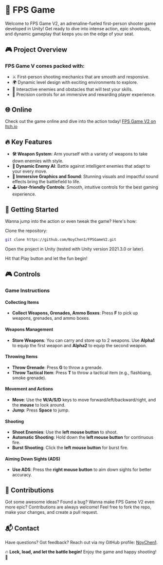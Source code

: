 # 🚀 FPS Game

Welcome to FPS Game V2, an adrenaline-fueled first-person shooter game developed in Unity! Get ready to dive into intense action, epic shootouts, and dynamic gameplay that keeps you on the edge of your seat.

## 🎮 Project Overview

### FPS Game V comes packed with:

- ⚔️ First-person shooting mechanics that are smooth and responsive.
- 🌍 Dynamic level design with exciting environments to explore.
- 🤖 Interactive enemies and obstacles that will test your skills.
- 🎯 Precision controls for an immersive and rewarding player experience.

## 🌐 Online

Check out the game online and dive into the action today! [FPS Game V2 on Itch.io](https://noychen.itch.io/firstpsv14)

## 🔥 Key Features

- **🛠️ Weapon System**: Arm yourself with a variety of weapons to take down enemies with style.
- **🤖 Dynamic Enemy AI**: Battle against intelligent enemies that adapt to your every move.
- **🎨 Immersive Graphics and Sound**: Stunning visuals and impactful sound effects bring the battlefield to life.
- **🕹️ User-friendly Controls**: Smooth, intuitive controls for the best gaming experience.

## 🚀 Getting Started

Wanna jump into the action or even tweak the game? Here's how:

Clone the repository:

```bash
git clone https://github.com/NoyChen1/FPSGameV2.git
```

Open the project in Unity (tested with Unity version 2021.3.0 or later).

Hit that Play button and let the fun begin!

## 🎮 Controls

### Game Instructions

#### Collecting Items
- **Collect Weapons, Grenades, Ammo Boxes**: Press **F** to pick up weapons, grenades, and ammo boxes.

#### Weapons Management
- **Store Weapons**: You can carry and store up to 2 weapons. Use **Alpha1** to equip the first weapon and **Alpha2** to equip the second weapon.

#### Throwing Items
- **Throw Grenade**: Press **G** to throw a grenade.
- **Throw Tactical Item**: Press **T** to throw a tactical item (e.g., flashbang, smoke grenade).

#### Movement and Actions
- **Move**: Use the **W/A/S/D** keys to move forward/left/backward/right, and the **mouse** to look around.
- **Jump**: Press **Space** to jump.

#### Shooting
- **Shoot Enemies**: Use the **left mouse button** to shoot.
- **Automatic Shooting**: Hold down the **left mouse button** for continuous fire.
- **Burst Shooting**: Click the **left mouse button** for burst fire.

#### Aiming Down Sights (ADS)
- **Use ADS**: Press the **right mouse button** to aim down sights for better accuracy.

## 🤝 Contributions

Got some awesome ideas? Found a bug? Wanna make FPS Game V2 even more epic? Contributions are always welcome! Feel free to fork the repo, make your changes, and create a pull request.

## 📬 Contact

Have questions? Got feedback? Reach out via my GitHub profile: [NoyChen1](https://github.com/NoyChen1).

🔥 **Lock, load, and let the battle begin!** Enjoy the game and happy shooting! 🔫
